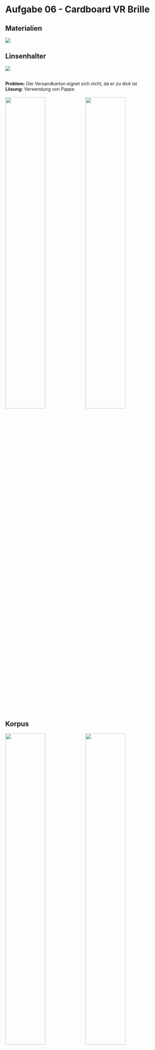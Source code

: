 # Aufgabe 06 - Cardboard VR Brille

## Materialien
<img src="https://ninahecht.github.io/IFD-WiSe20-21/aufgabe6/res/01-materialien.jpg"/>

## Linsenhalter
<img src="https://ninahecht.github.io/IFD-WiSe20-21/aufgabe6/res/02-karton-zu-dick.jpg"/><br><br>

**Problem:** Der Versandkarton eignet sich nicht, da er zu dick ist<br>
**Lösung:** Verwendung von Pappe<br><br>
<img style="width: 50%; float:left;" src="https://ninahecht.github.io/IFD-WiSe20-21/aufgabe6/res/03-pappe.jpg"/>
<img style="width: 50%; float:left;" src="https://ninahecht.github.io/IFD-WiSe20-21/aufgabe6/res/04-innenleben-fertig.jpg"/><br><br>

## Korpus
<img style="width: 50%; float:left;" src="https://ninahecht.github.io/IFD-WiSe20-21/aufgabe6/res/05-papphuelle.jpg"/>
<img style="width: 50%; float:left;" src="https://ninahecht.github.io/IFD-WiSe20-21/aufgabe6/res/06-papphuelle-ausgeschnitten.jpg"/><br><br>

## Zusammensetzen
<img src="https://ninahecht.github.io/IFD-WiSe20-21/aufgabe6/res/07-zusammengesetzt-zu-klein.jpg"/><br><br>

**Problem:** Der Linsenhalter sitzt zu locker im Pappkorpus<br>
**Lösung:** Verstärkung der unteren und linken Seite des Korpus mit Karton<br><br>
<img style="width: 33.3%; float:left;" src="https://ninahecht.github.io/IFD-WiSe20-21/aufgabe6/res/08-unten-links-aus-karton.jpg"/>
<img style="width: 33.3%; float:left;" src="https://ninahecht.github.io/IFD-WiSe20-21/aufgabe6/res/09-mit-papier-verkleiden.jpg"/>
<img style="width: 33.3%; float:left;" src="https://ninahecht.github.io/IFD-WiSe20-21/aufgabe6/res/10-mit-papier-verkleidet.jpg"/><br><br>
<img src="https://ninahecht.github.io/IFD-WiSe20-21/aufgabe6/res/11-zusammengesetzt-passt.jpg"/><br>

## Abschluss
Anbringen von Klettpunkten um die Handy-Lasche oben zu befestigen<br><br>
<img src="https://ninahecht.github.io/IFD-WiSe20-21/aufgabe6/res/12-klettpunkte.jpg"/><br><br>
Test und Vorschau des Designs (Designüberlegung: Wald als Skyline, HFU Logo als Mond)<br><br>
<img style="width: 50%;" src="https://ninahecht.github.io/IFD-WiSe20-21/aufgabe6/res/13-test.jpg"/>